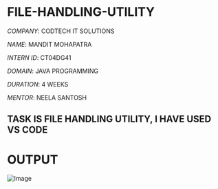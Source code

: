 # FILE-HANDLING-UTILITY 

*COMPANY*: CODTECH IT SOLUTIONS

*NAME*: MANDIT MOHAPATRA

*INTERN ID*: CT04DG41

*DOMAIN*: JAVA PROGRAMMING

*DURATION*: 4 WEEKS

*MENTOR*: NEELA SANTOSH

## TASK IS FILE HANDLING UTILITY, I HAVE USED VS CODE

# OUTPUT

![Image](https://github.com/user-attachments/assets/d43a9fcc-b0ae-4abb-ac61-f90c7c7104d2)



